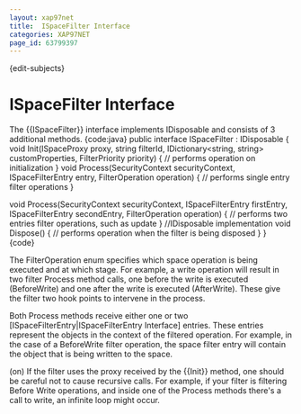 ```yaml
---
layout: xap97net
title:  ISpaceFilter Interface
categories: XAP97NET
page_id: 63799397
---
```


{edit-subjects}

# ISpaceFilter Interface

The {{ISpaceFilter}} interface implements IDisposable and consists of 3 additional methods.
{code:java}
public interface ISpaceFilter : IDisposable
{
  void Init(ISpaceProxy proxy, string filterId, IDictionary<string, string> customProperties, FilterPriority priority)
  {
    // performs operation on initialization
  }
  void Process(SecurityContext securityContext, ISpaceFilterEntry entry, FilterOperation operation)
  {
    // performs single entry filter operations
  }

  void Process(SecurityContext securityContext, ISpaceFilterEntry firstEntry, ISpaceFilterEntry secondEntry, FilterOperation operation)
  {
    // performs two entries filter operations, such as update
  }
  //IDisposable implementation
  void Dispose()
  {
    // performs operation when the filter is being disposed
  }
}
{code}

The FilterOperation enum specifies which space operation is being executed and at which stage. For example, a write operation will result in two filter Process method calls, one before the write is executed (BeforeWrite) and one after the write is executed (AfterWrite). These give the filter two hook points to intervene in the process.

Both Process methods receive either one or two [ISpaceFilterEntry|ISpaceFilterEntry Interface] entries. These entries represent the objects in the context of the filtered operation. For example, in the case of a BeforeWrite filter operation, the space filter entry will contain the object that is being written to the space.

(on) If the filter uses the proxy received by the {{Init}} method, one should be careful not to cause recursive calls. For example, if your filter is filtering Before Write operations, and inside one of the Process methods there's a call to write, an infinite loop might occur.